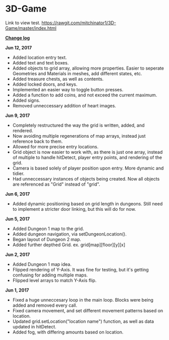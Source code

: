 # 3D-Game

Link to view test.
https://rawgit.com/mitchinator1/3D-Game/master/index.html

<b><u>Change log</u></b>

<b>Jun 12, 2017</b>
- Added location entry text.
- Added text and text boxes.
- Added objects to grid array, allowing more properties. Easier to seperate Geometries and Materials in meshes, add different states, etc.
- Added treasure chests, as well as contents.
- Added locked doors, and keys.
- Implemented an easier way to toggle button presses.
- Added a function to add coins, and not exceed the current maximum.
- Added signs.
- Removed unneccessary addition of heart images.

<b>Jun 9, 2017</b>
- Completely restructured the way the grid is written, added, and rendered.
- Now avoiding multiple regenerations of map arrays, instead just reference back to them.
- Allowed for more precise entry locations.
- Grid object is now easier to work with, as there is just one array, instead of multiple to handle hitDetect, player entry points, and rendering of the grid.
- Camera is based solely of player position upon entry. More dynamic and tidier.
- Had unneccessary instances of objects being created. Now all objects are referenced as "Grid" instead of "grid".

<b>Jun 6, 2017</b>
- Added dynamic positioning based on grid length in dungeons. Still need to implement a stricter door linking, but this will do for now.

<b>Jun 5, 2017</b>
- Added Dungeon 1 map to the grid.
- Added dungeon navigation, via setDungeonLocation().
- Began layout of Dungeon 2 map.
- Added further depthed Grid. ex. grid[map][floor][y][x]

<b>Jun 2, 2017</b>
- Added Dungeon 1 map idea.
- Flipped rendering of Y-Axis. It was fine for testing, but it's getting confusing for adding multiple maps.
- Flipped level arrays to match Y-Axis flip.

<b>Jun 1, 2017</b>
- Fixed a huge unneccesary loop in the main loop. Blocks were being added and removed every call.
- Fixed camera movement, and set different movement patterns based on location.
- Updated grid.setLocation("location name") function, as well as data updated in hitDetect.
- Added fog, with differing amounts based on location.
